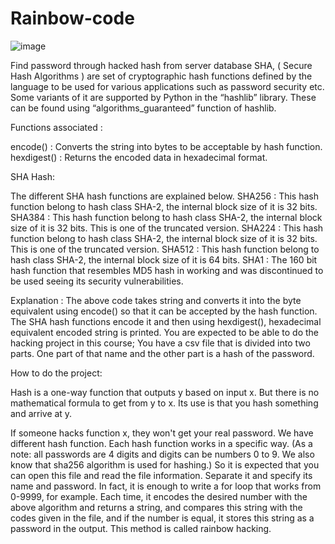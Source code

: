 # Rainbow-code
![image](https://github.com/Peyman2012/Rainbow-code/assets/88220773/814b2f6b-2d26-4951-8b74-126d84e3918a)

Find password through hacked hash from server database
SHA, ( Secure Hash Algorithms ) are set of cryptographic hash functions defined by the language to be used for various applications such as password security etc. Some variants of it are supported by Python in the “hashlib” library. These can be found using “algorithms_guaranteed” function of hashlib.

Functions associated :

 encode() : Converts the string into bytes to be acceptable by hash function.
 hexdigest() : Returns the encoded data in hexadecimal format.
 
SHA Hash:

The different SHA hash functions are explained below.
SHA256 : This hash function belong to hash class SHA-2, the internal block size of it is 32 bits.
SHA384 : This hash function belong to hash class SHA-2, the internal block size of it is 32 bits. This is one of the truncated version.
SHA224 : This hash function belong to hash class SHA-2, the internal block size of it is 32 bits. This is one of the truncated version.
SHA512 : This hash function belong to hash class SHA-2, the internal block size of it is 64 bits.
SHA1 : The 160 bit hash function that resembles MD5 hash in working and was discontinued to be used seeing its security vulnerabilities.

Explanation : The above code takes string and converts it into the byte equivalent using encode() so that it can be accepted by the hash function. The SHA hash functions encode it and then using hexdigest(), hexadecimal equivalent encoded string is printed.
You are expected to be able to do the hacking project in this course; You have a csv file that is divided into two parts. One part of that name and the other part is a hash of the password.

How to do the project:

Hash is a one-way function that outputs y based on input x. But there is no mathematical formula to get from y to x. Its use is that you hash something and arrive at y.

If someone hacks function x, they won't get your real password. We have different hash function. Each hash function works in a specific way. (As a note: all passwords are 4 digits and digits can be numbers 0 to 9. We also know that sha256 algorithm is used for hashing.) So it is expected that you can open this file and read the file information. Separate it and specify its name and password. In fact, it is enough to write a for loop that works from 0-9999, for example. Each time, it encodes the desired number with the above algorithm and returns a string, and compares this string with the codes given in the file, and if the number is equal, it stores this string as a password in the output.
This method is called rainbow hacking.
